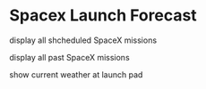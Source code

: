 # Spacex Launch Forecast

display all shcheduled SpaceX missions

display all past SpaceX missions

show current weather at launch pad


